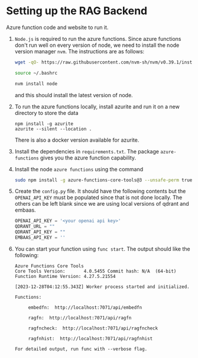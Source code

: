 # Setting up the RAG Backend

Azure function code and website to run it.

1. `Node.js` is required to run the azure functions. Since azure functions don't run well on every version of node, we need to install the node version manager `nvm`. The instructions are as follows:
   ```bash
   wget -qO- https://raw.githubusercontent.com/nvm-sh/nvm/v0.39.1/install.sh | bash
   
   source ~/.bashrc
   
   nvm install node
   ```
   and this should install the latest version of node.

1. To run the azure functions locally, install azurite and run it on a new directory to store the data
   ```
   npm install -g azurite
   azurite --silent --location .
   ``` 
   There is also a docker version available for azurite.
1. Install the dependencies in `requirements.txt`. The package `azure-functions` gives you the azure function capability.
1. Install the node `azure functions` using the command
   ```bash
   sudo npm install -g azure-functions-core-tools@3 --unsafe-perm true
   ```
1. Create the `config.py` file. It should have the following contents but the `OPENAI_API_KEY` must be populated since that is not done locally. The others can be left blank since we are using local versions of qdrant and embaas.
   ```python
   OPENAI_API_KEY = '<your openai api key>'
   QDRANT_URL = ""
   QDRANT_API_KEY = ""
   EMBAAS_API_KEY = ''
   ```
1. You can start your function using `func start`. The output should like the following:
   ```
   Azure Functions Core Tools
   Core Tools Version:       4.0.5455 Commit hash: N/A  (64-bit)
   Function Runtime Version: 4.27.5.21554
   
   [2023-12-28T04:12:55.343Z] Worker process started and initialized.
   
   Functions:

        embedfn:  http://localhost:7071/api/embedfn

        ragfn:  http://localhost:7071/api/ragfn

        ragfncheck:  http://localhost:7071/api/ragfncheck

        ragfnhist:  http://localhost:7071/api/ragfnhist

   For detailed output, run func with --verbose flag.
   ```
